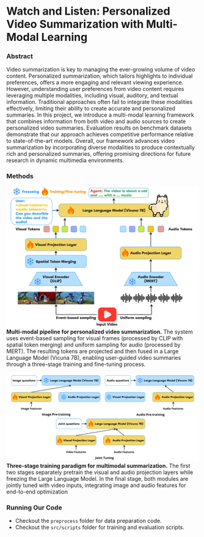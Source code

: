 # Watch and Listen: Personalized Video Summarization with Multi-Modal Learning

### Abstract

Video summarization is key to managing the ever-growing volume of video content. Personalized summarization, which tailors highlights to individual preferences, offers a more engaging and relevant viewing experience. However, understanding user preferences from video content requires leveraging multiple modalities, including visual, auditory, and textual information. Traditional approaches often fail to integrate these modalities effectively, limiting their ability to create accurate and personalized summaries. In this project, we introduce a multi-modal learning framework that combines information from both video and audio sources to create personalized video summaries. Evaluation results on benchmark datasets demonstrate that our approach achieves competitive performance relative to state-of-the-art models. Overall, our framework advances video summarization by incorporating diverse modalities to produce contextually rich and personalized summaries, offering promising directions for future research in dynamic multimedia environments.

### Methods
![Pipeline Diagram](assets/pipeline.png "Pipeline Diagram")
<b>Multi-modal pipeline for personalized video summarization.</b> The system uses event-based sampling for visual frames (processed by CLIP with spatial token merging) and uniform sampling for audio (processed by MERT). The resulting tokens are projected and then fused in a Large Language Model (Vicuna 7B), enabling user-guided video summaries through a three-stage training and fine-tuning process.

![Training Diagram](assets/training.png "Training Diagram")
<b>Three-stage training paradigm for multimodal summarization.</b> The first two stages
separately pretrain the visual and audio projection layers while freezing the Large Language Model.
In the final stage, both modules are jointly tuned with video inputs, integrating image and audio
features for end-to-end optimization

### Running Our Code
- Checkout the `preprocess` folder for data preparation code.
- Checkout the `src/scripts` folder for training and evaluation scripts.
